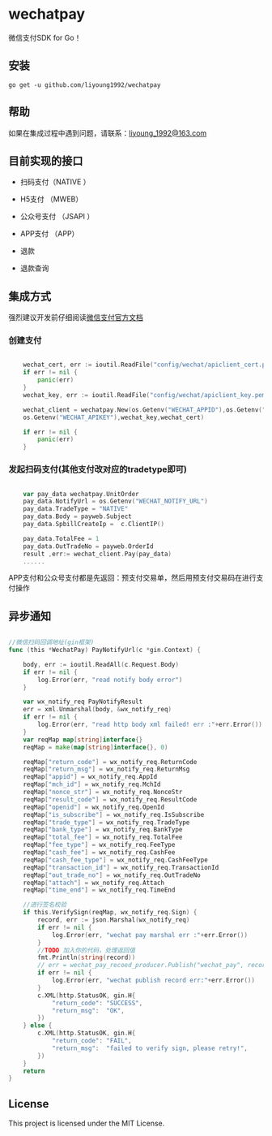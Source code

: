 # wechatpay
微信支付SDK for Go！


## 安装

`go get -u github.com/liyoung1992/wechatpay`

## 帮助
如果在集成过程中遇到问题，请联系：liyoung_1992@163.com

## 目前实现的接口

- 扫码支付（NATIVE ）

- H5支付 （MWEB）

- 公众号支付 （JSAPI ）

- APP支付 （APP）

- 退款

- 退款查询


## 集成方式
强烈建议开发前仔细阅读[微信支付官方文档](https://pay.weixin.qq.com/wiki/doc/api/index.html)


### 创建支付

```go

	wechat_cert, err := ioutil.ReadFile("config/wechat/apiclient_cert.pem")
	if err != nil {
		panic(err)
	}
	wechat_key, err := ioutil.ReadFile("config/wechat/apiclient_key.pem")

	wechat_client = wechatpay.New(os.Getenv("WECHAT_APPID"),os.Getenv("WECHAT_MCHID"),
	os.Getenv("WECHAT_APIKEY"),wechat_key,wechat_cert)

	if err != nil {
		panic(err)
	}

```

### 发起扫码支付(其他支付改对应的tradetype即可)

```go

	var pay_data wechatpay.UnitOrder
	pay_data.NotifyUrl = os.Getenv("WECHAT_NOTIFY_URL")
	pay_data.TradeType = "NATIVE"
	pay_data.Body = payweb.Subject
	pay_data.SpbillCreateIp =  c.ClientIP()

	pay_data.TotalFee = 1
	pay_data.OutTradeNo = payweb.OrderId
	result ,err:= wechat_client.Pay(pay_data)
    ......

```
APP支付和公众号支付都是先返回：预支付交易单，然后用预支付交易码在进行支付操作

## 异步通知

```go

//微信扫码回调地址(gin框架)
func (this *WechatPay) PayNotifyUrl(c *gin.Context) {

	body, err := ioutil.ReadAll(c.Request.Body)
	if err != nil {
		log.Error(err, "read notify body error")
	}

	var wx_notify_req PayNotifyResult
	err = xml.Unmarshal(body, &wx_notify_req)
	if err != nil {
		log.Error(err, "read http body xml failed! err :"+err.Error())
	}
	var reqMap map[string]interface{}
	reqMap = make(map[string]interface{}, 0)

	reqMap["return_code"] = wx_notify_req.ReturnCode
	reqMap["return_msg"] = wx_notify_req.ReturnMsg
	reqMap["appid"] = wx_notify_req.AppId
	reqMap["mch_id"] = wx_notify_req.MchId
	reqMap["nonce_str"] = wx_notify_req.NonceStr
	reqMap["result_code"] = wx_notify_req.ResultCode
	reqMap["openid"] = wx_notify_req.OpenId
	reqMap["is_subscribe"] = wx_notify_req.IsSubscribe
	reqMap["trade_type"] = wx_notify_req.TradeType
	reqMap["bank_type"] = wx_notify_req.BankType
	reqMap["total_fee"] = wx_notify_req.TotalFee
	reqMap["fee_type"] = wx_notify_req.FeeType
	reqMap["cash_fee"] = wx_notify_req.CashFee
	reqMap["cash_fee_type"] = wx_notify_req.CashFeeType
	reqMap["transaction_id"] = wx_notify_req.TransactionId
	reqMap["out_trade_no"] = wx_notify_req.OutTradeNo
	reqMap["attach"] = wx_notify_req.Attach
	reqMap["time_end"] = wx_notify_req.TimeEnd

	//进行签名校验
	if this.VerifySign(reqMap, wx_notify_req.Sign) {
		record, err := json.Marshal(wx_notify_req)
		if err != nil {
			log.Error(err, "wechat pay marshal err :"+err.Error())
		}
		//TODO 加入你的代码，处理返回值
		fmt.Println(string(record))
		// err = wechat_pay_recoed_producer.Publish("wechat_pay", record)
		if err != nil {
			log.Error(err, "wechat publish record err:"+err.Error())
		}
		c.XML(http.StatusOK, gin.H{
			"return_code": "SUCCESS",
			"return_msg":  "OK",
		})
	} else {
		c.XML(http.StatusOK, gin.H{
			"return_code": "FAIL",
			"return_msg":  "failed to verify sign, please retry!",
		})
	}
	return
}

```

## License

This project is licensed under the MIT License.
